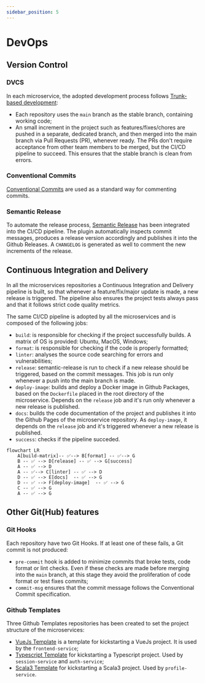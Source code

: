 ```yaml
---
sidebar_position: 5
---
```


# DevOps

## Version Control

### DVCS

In each microservice, the adopted development process follows [Trunk-based development](https://www.atlassian.com/continuous-delivery/continuous-integration/trunk-based-development):
- Each repository uses the `main` branch as the stable branch, containing working code;
- An small increment in the project such as features/fixes/chores are pushed in a separate, dedicated branch, and then merged into the main branch via Pull Requests (PR), whenever ready. The PRs don't require acceptance from other team members to be merged, but the CI/CD pipeline to succeed. This ensures that the stable branch is clean from errors.

### Conventional Commits

[Conventional Commits](https://www.conventionalcommits.org/en/v1.0.0/) are used as a standard way for commenting commits.


### Semantic Release

To automate the release process, [Semantic Release](https://semantic-release.gitbook.io/semantic-release) has been integrated into the CI/CD pipeline. The plugin automatically inspects commit messages, produces a release version accordingly and publishes it into the Github Releases. A `CHANGELOG` is generated as well to comment the new increments of the release.

## Continuous Integration and Delivery

In all the microservices repositories a Continuous Integration and Delivery pipeline is built, so that whenever a feature/fix/major update is made, a new release is triggered. The pipeline also ensures the project tests always pass and that it follows strict code quality metrics.

The same CI/CD pipeline is adopted by all the microservices and is composed of the following jobs:
- `build`: is responsible for checking if the project successfully builds. A matrix of OS is provided: Ubuntu, MacOS, Windows;
- `format`: is responsible for checking if the code is properly formatted;
- `linter`: analyses the source code searching for errors and vulnerabilities;
- `release`: semantic-release is run to check if a new release should be triggered, based on the commit messages. This job is run only whenever a push into the main branch is made.
- `deploy-image`: builds and deploy a Docker image in Github Packages, based on the `Dockerfile` placed in the root directory of the microservice. Depends on the `release` job and it's run only whenever a new release is published.
- `docs`: builds the code documentation of the project and publishes it into the Github Pages of the microservice repository. As `deploy-image`, it depends on the `release` job and it's triggered whenever a new release is published.
- `success`: checks if the pipeline succeded.

```mermaid
flowchart LR
    A[build-matrix]-- ✅--> B[format] -- ✅--> G
    B -- ✅ --> D[release] -- ✅ --> G[success]
    A -- ✅ --> D
    A -- ✅--> C[linter] -- ✅ --> D
    D -- ✅ --> E[docs]  -- ✅ --> G
    D -- ✅ --> F[deploy-image]  -- ✅ --> G
    C -- ✅ --> G
    A -- ✅ --> G
```


## Other Git(Hub) features

### Git Hooks

Each repository have two Git Hooks. If at least one of these fails, a Git commit is not produced:
- `pre-commit` hook is added to minimize commits that broke tests, code format or lint checks. Even if these checks are made before merging into the `main` branch, at this stage they avoid the proliferation of code format or test fixes commits;
- `commit-msg` ensures that the commit message follows the Conventional Commit specification.

### Github Templates

Three Github Templates repositories has been created to set the project structure of the microservices:
- [VueJs Template](https://github.com/LetsStreamIt/Template-for-VueJs-Projects) is a template for kickstarting a VueJs project. It is used by the `frontend-service`;
- [Typescript Template](https://github.com/LetsStreamIt/Template-for-Typescript-Projects) for kickstarting a Typescript project. Used by `session-service` and `auth-service`;
- [Scala3 Template](https://github.com/LetsStreamIt/Template-for-Scala3-Projects) for kickstarting a Scala3 project. Used by `profile-service`.